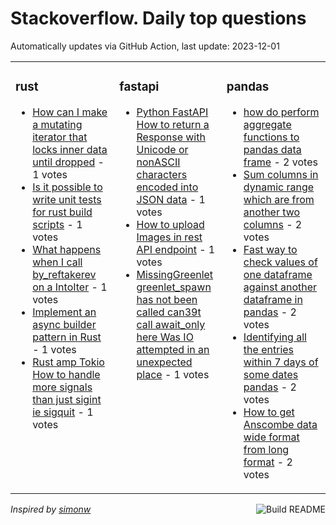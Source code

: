 # Stackoverflow. Daily top questions 

Automatically updates via GitHub Action, last update: <!-- date starts -->2023-12-01<!-- date ends -->


<table><tr><td valign="top" width="33%">

### rust
<!-- rust starts -->
* [How can I make a mutating iterator that locks inner data until dropped](https://stackoverflow.com/questions/77575988/how-can-i-make-a-mutating-iterator-that-locks-inner-data-until-dropped) - 1 votes
* [Is it possible to write unit tests for rust build scripts](https://stackoverflow.com/questions/77575892/is-it-possible-to-write-unit-tests-for-rust-build-scripts) - 1 votes
* [What happens when I call by_reftakerev on a IntoIter](https://stackoverflow.com/questions/77578388/what-happens-when-i-call-by-ref-take-rev-on-a-intoiter) - 1 votes
* [Implement an async builder pattern in Rust](https://stackoverflow.com/questions/77575487/implement-an-async-builder-pattern-in-rust) - 1 votes
* [Rust amp Tokio How to handle more signals than just sigint ie sigquit](https://stackoverflow.com/questions/77585473/rust-tokio-how-to-handle-more-signals-than-just-sigint-i-e-sigquit) - 1 votes
<!-- rust ends -->
</td><td valign="top" width="34%">


### fastapi
<!-- fastapi starts -->
* [Python FastAPI How to return a Response with Unicode or nonASCII characters encoded into JSON data](https://stackoverflow.com/questions/77584118/python-fastapi-how-to-return-a-response-with-unicode-or-non-ascii-characters-en) - 1 votes
* [How to upload Images in rest API endpoint](https://stackoverflow.com/questions/77581602/how-to-upload-images-in-rest-api-endpoint) - 1 votes
* [MissingGreenlet greenlet_spawn has not been called can39t call await_only here Was IO attempted in an unexpected place](https://stackoverflow.com/questions/77584834/missinggreenlet-greenlet-spawn-has-not-been-called-cant-call-await-only-her) - 1 votes
<!-- fastapi ends -->
</td><td valign="top" width="34%">


### pandas
<!-- pandas starts -->
* [how do perform aggregate functions to pandas data frame](https://stackoverflow.com/questions/77581497/how-do-perform-aggregate-functions-to-pandas-data-frame) - 2 votes
* [Sum columns in dynamic range which are from another two columns](https://stackoverflow.com/questions/77578623/sum-columns-in-dynamic-range-which-are-from-another-two-columns) - 2 votes
* [Fast way to check values of one dataframe against another dataframe in pandas](https://stackoverflow.com/questions/77580911/fast-way-to-check-values-of-one-dataframe-against-another-dataframe-in-pandas) - 2 votes
* [Identifying all the entries within 7 days of some dates pandas](https://stackoverflow.com/questions/77579754/identifying-all-the-entries-within-7-days-of-some-dates-pandas) - 2 votes
* [How to get Anscombe data wide format from long format](https://stackoverflow.com/questions/77578241/how-to-get-anscombe-data-wide-format-from-long-format) - 2 votes
<!-- pandas ends -->
</td></tr></table>

<a href="https://github.com/hp0404/hp0404/actions"><img src="https://github.com/hp0404/hp0404/workflows/Build%20README/badge.svg" align="right" alt="Build README"></a> <p>*Inspired by  [simonw](https://github.com/simonw/simonw)*</p>
